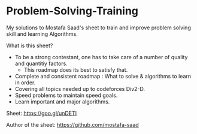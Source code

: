 # Problem-Solving-Training
My solutions to Mostafa Saad's sheet to train and improve problem solving skill and learning Algorithms.

What is this sheet?
- To be a strong contestant, one has to take care of a number of quality and quantitiy factors.
   * This roadmap does its best to satisfy that.
- Complete and consistent roadmap : What to solve & algorithms to learn in order.
- Covering all topics needed up to codeforces Div2-D.
- Speed problems to maintain speed goals.
- Learn important and major algorithms.

Sheet: https://goo.gl/unDETI

Author of the sheet: https://github.com/mostafa-saad

